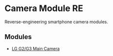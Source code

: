 # Camera Module RE

Reverse-engineering smartphone camera modules.


## Modules

* [LG G2/G3 Main Camera](LG-G2-G3-Main-Camera)
